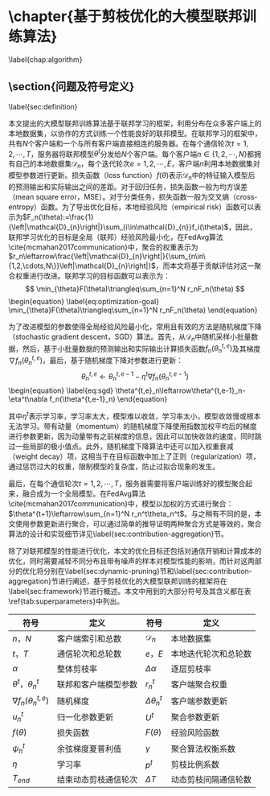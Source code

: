 # \chapter{基于剪枝优化的大模型联邦训练算法}

\label{chap:algorithm}

## \section{问题及符号定义}

\label{sec:definition}

本文提出的大模型联邦训练算法基于联邦学习的框架，利用分布在众多客户端上的本地数据集，以协作的方式训练一个性能良好的联邦模型。在联邦学习的框架中，共有$N$个客户端和一个与所有客户端直接相连的服务器。在每个通信轮次$t=1,2,\cdots,T$，服务器将联邦模型$\theta^t$分发给$N$个客户端。每个客户端$n\in\{1,2,\cdots,N\}$都拥有自己的本地数据集$\mathcal{D}_{n}$，每个迭代轮次$e=1,2,\cdots,E$，客户端$n$利用本地数据集对模型参数进行更新。损失函数（loss function）$f(\theta)$表示$\mathcal{D}_{n}$中的特征输入模型后的预测输出和实际输出之间的差距。对于回归任务，损失函数一般为均方误差（mean square error，MSE）。对于分类任务，损失函数一般为交叉熵（cross-entropy）函数。为了导出优化目标，本地经验风险（empirical risk）函数可以表示为$F_n(\theta):=\frac{1}{\left|\mathcal{D}_{n}\right|}\sum_{i\in\mathcal{D}_{n}}f_i(\theta)$，因此，联邦学习优化的目标是全局（联邦）经验风险最小化，在FedAvg算法\cite{mcmahan2017communication}中，聚合的权重表示为$r_n\leftarrow\frac{\left|\mathcal{D}_{n}\right|}{\sum_{n\in\{1,2,\cdots,N\}}\left|\mathcal{D}_{n}\right|}$，而本文将基于贡献评估对这一聚合权重进行改进。联邦学习的目标函数可以表示为：
$$
\min_{\theta}F(\theta)\triangleq\sum_{n=1}^N r_nF_n(\theta)
$$
\begin{equation}
    \label{eq:optimization-goal}
	\min_{\theta}F(\theta)\triangleq\sum_{n=1}^N r_nF_n(\theta)
\end{equation}

为了改进模型的参数使得全局经验风险最小化，常用且有效的方法是随机梯度下降（stochastic gradient descent，SGD）算法。首先，从$\mathcal{D}_{n}$中随机采样小批量数据，然后，基于小批量数据的预测输出和实际输出计算损失函数$f_n(\theta^{t,e}_n)$及其梯度$\nabla f_n(\theta^{t,e}_n)$，最后，基于随机梯度下降对参数进行更新：
$$
\theta^{t,e}_n\leftarrow\theta^{t,e-1}_n-\eta^t\nabla f_n(\theta^{t,e-1}_n)
$$
\begin{equation}
    \label{eq:sgd}
	\theta^{t,e}_n\leftarrow\theta^{t,e-1}_n-\eta^t\nabla f_n(\theta^{t,e-1}_n)
\end{equation}

其中$\eta^t$表示学习率，学习率太大，模型难以收敛，学习率太小，模型收敛慢或根本无法学习。带有动量（momentum）的随机梯度下降使用指数加权平均后的梯度进行参数更新，因为动量带有之前梯度的信息，因此可以加快收敛的速度，同时跳过一些局部的极小值点。此外，随机梯度下降算法中还可以加入权重衰减（weight decay）项，这相当于在目标函数中加上了正则（regularization）项，通过惩罚过大的权重，限制模型的复杂度，防止过拟合现象的发生。

最后，在每个通信轮次$t=1,2,\cdots,T$，服务器需要将客户端训练好的模型聚合起来，融合成为一个全局模型。在FedAvg算法\cite{mcmahan2017communication}中，模型以加权的方式进行聚合：$\theta^{t+1}\leftarrow\sum_{n=1}^N r_n^t\theta_n^t$。与之稍有不同的是，本文使用参数更新进行聚合，可以通过简单的推导证明两种聚合方式是等效的，聚合算法的设计和实现细节详见\label{sec:contribution-aggregation}节。

除了对联邦模型的性能进行优化，本文的优化目标还包括对通信开销和计算成本的优化，同时需要减轻不同分布且带有噪声的样本对模型性能的影响，而针对这两部分的优化将分别在\label{sec:dynamic-pruning}节和\label{sec:contribution-aggregation}节进行阐述，基于剪枝优化的大模型联邦训练的框架将在\label{sec:framework}节进行概述。本文中用到的大部分符号及其含义都在表\ref{tab:superparameters}中列出。

| 符号                         | 定义                 | 符号                 | 定义                 |
| ---------------------------- | -------------------- | -------------------- | -------------------- |
| $n$，$N$                     | 客户端索引和总数     | $\mathcal{D}_{n}$    | 本地数据集           |
| $t$，$T$                     | 通信轮次和总轮数     | $e$，$E$             | 本地迭代轮次和总轮数 |
| $\alpha$                     | 整体剪枝率           | $\Delta\alpha$       | 逐层剪枝率           |
| $\theta^t$，$\theta^{t}_n$   | 联邦和客户端模型参数 | $r_n^{t}$            | 客户端聚合权重       |
| $\nabla f_n(\theta^{t,e}_n)$ | 随机梯度             | $\Delta\theta^{t}_n$ | 客户端参数更新       |
| $u_n^t$                      | 归一化参数更新       | $U^t$                | 聚合参数更新         |
| $f(\theta)$                  | 损失函数             | $F(\theta)$          | 经验风险函数         |
| $\psi_n^t$                   | 余弦梯度夏普利值     | $\gamma$             | 聚合算法权衡系数     |
| $\eta$                       | 学习率               | $p^t$                | 剪枝比例系数         |
| $T_{end}$                    | 结束动态剪枝通信轮次 | $\Delta{T}$          | 动态剪枝间隔通信轮数 |

